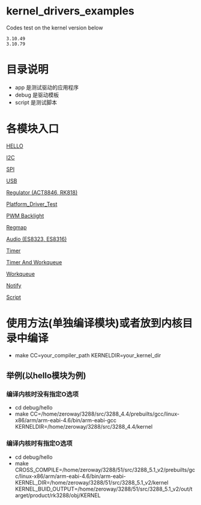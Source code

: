 # kernel_drivers_examples

Codes test on the kernel version below

	3.10.49
	3.10.79

# 目录说明

- app 是测试驱动的应用程序
- debug 是驱动模板
- script 是测试脚本

# 各模块入口

[HELLO](./debug/hello)

[I2C](./debug/i2c)

[SPI](./debug/spi)

[USB](./debug/usb)

[Regulator (ACT8846, RK818)](./debug/regulator)

[Platform_Driver_Test](./debug/platform_driver_test)

[PWM Backlight](./debug/pwm)

[Regmap](./debug/regmap)

[Audio (ES8323, ES8316)](./debug/codec)

[Timer](./debug/timer)

[Timer And Workqueue](./debug/timer_workq)

[Workqueue](./debug/workqueue)

[Notify](./debug/notify_chain)

[Script](./script)

# 使用方法(单独编译模块)或者放到内核目录中编译

- make CC=your_compiler_path KERNELDIR=your_kernel_dir

## 举例(以hello模块为例)

### 编译内核时没有指定O选项

- cd debug/hello
- make CC=/home/zeroway/3288/src/3288_4.4/prebuilts/gcc/linux-x86/arm/arm-eabi-4.6/bin/arm-eabi-gcc KERNELDIR=/home/zeroway/3288/src/3288_4.4/kernel

### 编译内核时有指定O选项

- cd debug/hello
- make CROSS_COMPILE=/home/zeroway/3288/51/src/3288_5.1_v2/prebuilts/gcc/linux-x86/arm/arm-eabi-4.6/bin/arm-eabi- KERNEL_DIR=/home/zeroway/3288/51/src/3288_5.1_v2/kernel KERNEL_BUID_OUTPUT=/home/zeroway/3288/51/src/3288_5.1_v2/out/target/product/rk3288/obj/KERNEL


